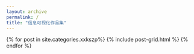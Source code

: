```yaml
---
layout: archive
permalink: /
title: "信息可视化作品集"
---
```


<div class="tiles">
{% for post in site.categories.xxkszp%}
	{% include post-grid.html %}
{% endfor %}
</div><!-- /.tiles -->
